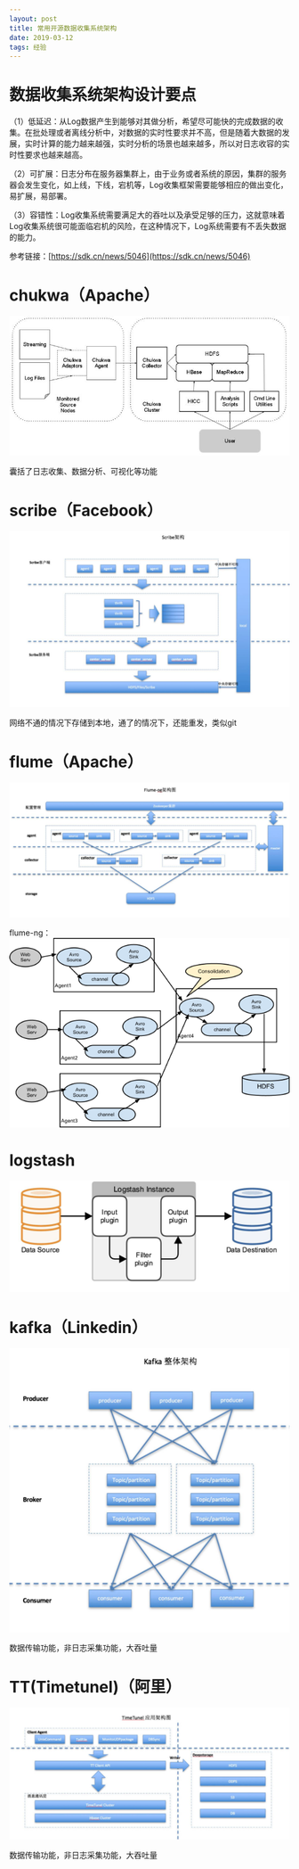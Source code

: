 ```yaml
---
layout: post
title: 常用开源数据收集系统架构
date: 2019-03-12
tags: 经验  
---
```


# 数据收集系统架构设计要点

（1）低延迟：从Log数据产生到能够对其做分析，希望尽可能快的完成数据的收集。在批处理或者离线分析中，对数据的实时性要求并不高，但是随着大数据的发展，实时计算的能力越来越强，实时分析的场景也越来越多，所以对日志收容的实时性要求也越来越高。  

（2）可扩展：日志分布在服务器集群上，由于业务或者系统的原因，集群的服务器会发生变化，如上线，下线，宕机等，Log收集框架需要能够相应的做出变化，易扩展，易部署。  

（3）容错性：Log收集系统需要满足大的吞吐以及承受足够的压力，这就意味着Log收集系统很可能面临宕机的风险，在这种情况下，Log系统需要有不丢失数据的能力。 

参考链接：[https://sdk.cn/news/5046](https://sdk.cn/news/5046)

# chukwa（Apache）

![jpg](/images/post/file_collector/1.jpg)

囊括了日志收集、数据分析、可视化等功能  

# scribe（Facebook）

![jpg](/images/post/file_collector/2.jpg)

网络不通的情况下存储到本地，通了的情况下，还能重发，类似git

# flume（Apache）

![jpg](/images/post/file_collector/3.jpg)

flume-ng：
![jpg](/images/post/file_collector/4.jpg)

# logstash

![jpg](/images/post/file_collector/5.jpg)

# kafka（Linkedin）

![jpg](/images/post/file_collector/6.jpg)

数据传输功能，非日志采集功能，大吞吐量

# TT(Timetunel)（阿里）

![jpg](/images/post/file_collector/7.jpg)

数据传输功能，非日志采集功能，大吞吐量